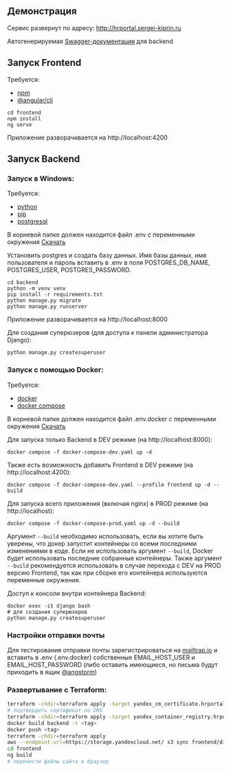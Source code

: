 ## Демонстрация

Сервис развернут по адресу: http://hrportal.sergei-kiprin.ru

Автогенерируемая [Swagger-документация](http://hrportal.sergei-kiprin.ru/api/docs/) для backend

## Запуск Frontend

Требуется:

- [npm](https://docs.npmjs.com/downloading-and-installing-node-js-and-npm)
- [@angular/cli](https://angular.io/cli)

```shell
cd frontend
npm install
ng serve
```

Приложение разворачивается на http://localhost:4200

## Запуск Backend

### Запуск в Windows:

Требуется:

- [python](https://www.python.org/downloads/)
- [pip](https://pypi.org/project/pip/)
- [postgresql](https://www.postgresql.org/download/)

В корневой папке должен находится файл .env с переменными
окружения [Скачать](https://drive.google.com/u/0/uc?id=1IBwtbkCgHzMYeeFAwOST3QOeyXcn9GSL&export=download)

Установить postgres и создать базу данных. Имя базы данных, имя пользователя и пароль вставить в .env в поля
POSTGRES_DB_NAME,
POSTGRES_USER, POSTGRES_PASSWORD.

```shell
cd backend
python -m venv venv
pip install -r requirements.txt
python manage.py migrate
python manage.py runserver
```

Приложение разворачивается на http://localhost:8000

Для создания суперюзеров (для доступа к панели администратора Django):

```shell
python manage.py createsuperuser
```

### Запуск с помощью Docker:

Требуется:

- [docker](https://www.docker.com/get-started/)
- [docker compose](https://docs.docker.com/compose/install/)

В корневой папке должен находится файл .env.docker с переменными
окружения [Скачать](https://drive.google.com/u/0/uc?id=1IBwtbkCgHzMYeeFAwOST3QOeyXcn9GSL&export=download)

Для запуска только Backend в DEV режиме (на http://localhost:8000):

```shell
docker compose -f docker-compose-dev.yaml up -d
```

Также есть возможность добавить Frontend в DEV режиме (на http://localhost:4200):

```shell
docker compose -f docker-compose-dev.yaml --profile frontend up -d --build
```

Для запуска всего приложения (включая nginx) в PROD режиме (на http://localhost):

```shell
docker compose -f docker-compose-prod.yaml up -d --build
```

Аргумент `--build` необходимо использовать, если вы хотите быть уверены, что докер запустит контейнеры со всеми последними
изменениями в коде. Если не использовать аргумент `--build`, Docker будет использовать последние собранные контейнеры.
Также аргумент `--build` рекомендуется использовать в случае перехода с DEV на PROD версию Frontend, так как при сборке
его контейнера используются переменные окружения.

Доступ к консоли внутри контейнера Backend:

```shell
docker exec -it django bash
# для создания суперюзеров
python manage.py createsuperuser
```

### Настройки отправки почты

Для тестирования отправки почты зарегистрироваться на [mailtrap.io](https://mailtrap.io/) и вставить в .env (.env.docker)
собственные
EMAIL_HOST_USER и EMAIL_HOST_PASSWORD (либо оставить имеющиеся, но письма будут приходить в
ящик [@angstorm](https://github.com/angst-storm))

### Развертывание с Terraform:

```bash
terraform -chdir=terraform apply -target yandex_cm_certificate.hrportal
# подтвердить сертификат по DNS
terraform -chdir=terraform apply -target yandex_container_registry.hrportal
docker build backend -t <tag>
docker push <tag>
terraform -chdir=terraform apply
aws --endpoint-url=https://storage.yandexcloud.net/ s3 sync frontend/dist/out/assets s3://hrportal-static/assets
cd frontend
ng build
# перенести файлы сайта в браузер
```